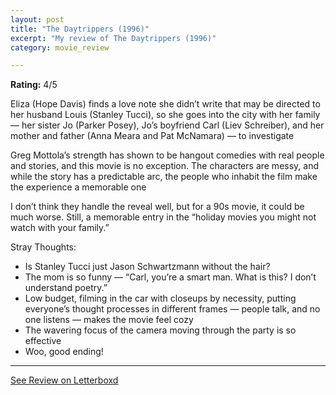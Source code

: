 ```yaml
---
layout: post
title: "The Daytrippers (1996)"
excerpt: "My review of The Daytrippers (1996)"
category: movie_review

---
```


**Rating:** 4/5

Eliza (Hope Davis) finds a love note she didn’t write that may be directed to her husband Louis (Stanley Tucci), so she goes into the city with her family — her sister Jo (Parker Posey), Jo’s boyfriend Carl (Liev Schreiber), and her mother and father (Anna Meara and Pat McNamara) — to investigate

Greg Mottola’s strength has shown to be hangout comedies with real people and stories, and this movie is no exception. The characters are messy, and while the story has a predictable arc, the people who inhabit the film make the experience a memorable one

I don’t think they handle the reveal well, but for a 90s movie, it could be much worse. Still, a memorable entry in the “holiday movies you might not watch with your family.”

Stray Thoughts:
* Is Stanley Tucci just Jason Schwartzmann without the hair?
* The mom is so funny — “Carl, you’re a smart man. What is this? I don’t understand poetry.”
* Low budget, filming in the car with closeups by necessity, putting everyone’s thought processes in different frames — people talk, and no one listens — makes the movie feel cozy
* The wavering focus of the camera moving through the party is so effective 
* Woo, good ending!

<hr>

[See Review on Letterboxd](https://boxd.it/4jM2Uf)
